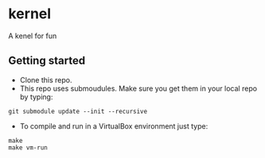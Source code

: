 kernel
======

A kenel for fun

Getting started
---------------

* Clone this repo.
* This repo uses submoudules. Make sure you get them in your local repo by typing:
<pre><code>git submodule update --init --recursive
</code></pre>
* To compile and run in a VirtualBox environment just type:
<pre><code>make
make vm-run
</code></pre>
